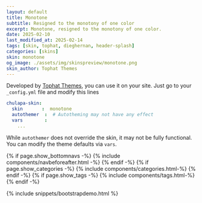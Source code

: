 ```yaml
---
layout: default
title: Monotone
subtitle: Resigned to the monotony of one color
excerpt: Monotone, resigned to the monotony of one color.
date: 2025-02-10
last_modified_at: 2025-02-14
tags: [skin, tophat, dieghernan, header-splash]
categories: [skins]
skin: monotone
og_image: ./assets/img/skinspreview/monotone.png
skin_author: Tophat Themes
---
```



Developed by [Tophat Themes](https://themesguide.github.io/top-hat/dist/), you can use it on your site. Just go to your `_config.yml` file and modify this lines

```yaml
chulapa-skin: 
  skin       :  monotone
  autothemer  :  # Autotheming may not have any effect
  vars        :    
    ...
```


While `autothemer` does not override the skin, it may not be fully functional. You can modify the theme defaults via `vars`.




{% if page.show_bottomnavs -%}
{% include components/navbeforeafter.html -%}
{% endif -%}
{% if page.show_categories -%}
{% include components/categories.html-%}
{% endif -%}
{% if page.show_tags -%}
{% include components/tags.html-%}
{% endif -%}


{% include snippets/bootstrapdemo.html  %}
